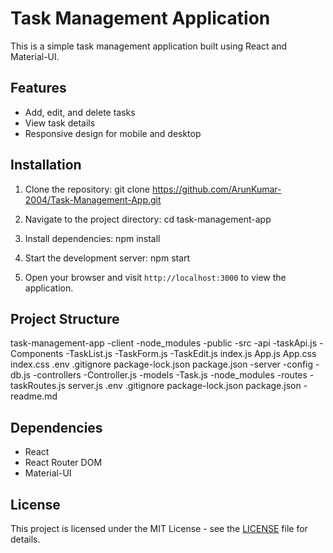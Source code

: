 # Task Management Application

This is a simple task management application built using React and Material-UI.

## Features

- Add, edit, and delete tasks
- View task details
- Responsive design for mobile and desktop

## Installation

1. Clone the repository:
   git clone https://github.com/ArunKumar-2004/Task-Management-App.git

2. Navigate to the project directory:
   cd task-management-app

3. Install dependencies:
   npm install

4. Start the development server:
   npm start

5. Open your browser and visit `http://localhost:3000` to view the application.

## Project Structure
   task-management-app
    -client
        -node_modules
        -public
        -src
            -api
                -taskApi.js
            -Components
                -TaskList.js
                -TaskForm.js
                -TaskEdit.js
            index.js
            App.js
            App.css
            index.css
        .env
        .gitignore
        package-lock.json
        package.json
    -server
        -config
            -db.js
        -controllers
            -Controller.js
        -models
            -Task.js
        -node_modules
        -routes
            -taskRoutes.js
        server.js
        .env
        .gitignore
        package-lock.json
        package.json
    -readme.md

## Dependencies

- React
- React Router DOM
- Material-UI

## License

This project is licensed under the MIT License - see the [LICENSE](LICENSE) file for details.

